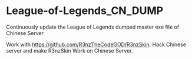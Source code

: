 # League-of-Legends_CN_DUMP
 Continuously update the League of Legends dumped master exe file of Chinese Server
 
 Work with https://github.com/R3nzTheCodeGOD/R3nzSkin.
Hack Chinese server and make R3nzSkin Work on Chinese Server.
